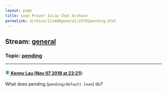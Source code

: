 ```yaml
---
layout: page
title: Lean Prover Zulip Chat Archive 
permalink: archive/113488general/25702pending.html
---
```


## Stream: [general](index.html)
### Topic: [pending](25702pending.html)

---

#### [![Click to go to Zulip](../../assets/img/zulip2.png) Kenny Lau (Nov 07 2018 at 23:21)](https://leanprover.zulipchat.com/#narrow/stream/113488-general/topic/pending/near/147260995):
What does pending (`pending/default.lean`) do?

